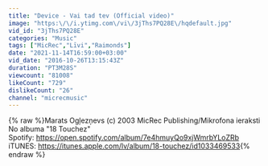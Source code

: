 ```yaml
---
title: "Device - Vai tad tev (Official video)"
image: "https:\/\/i.ytimg.com\/vi\/3jThs7PQ28E\/hqdefault.jpg"
vid_id: "3jThs7PQ28E"
categories: "Music"
tags: ["MicRec","Līvi","Raimonds"]
date: "2021-11-14T16:59:00+03:00"
vid_date: "2016-10-26T13:15:43Z"
duration: "PT3M28S"
viewcount: "81008"
likeCount: "729"
dislikeCount: "26"
channel: "micrecmusic"
---
```

{% raw %}Marats Ogļezņevs (c) 2003 MicRec Publishing/Mikrofona ieraksti<br />No albuma &quot;18 Touchez&quot; <br />Spotify: <a rel="nofollow" target="blank" href="https://open.spotify.com/album/7e4hmuyQo9xjWmrbYLoZRb">https://open.spotify.com/album/7e4hmuyQo9xjWmrbYLoZRb</a><br />iTUNES: <a rel="nofollow" target="blank" href="https://itunes.apple.com/lv/album/18-touchez/id1033469533">https://itunes.apple.com/lv/album/18-touchez/id1033469533</a>{% endraw %}
